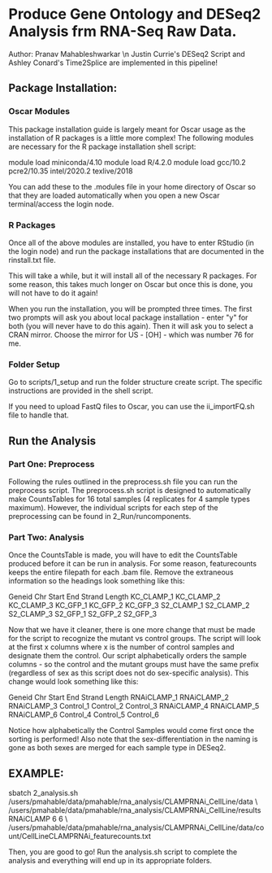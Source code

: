 # Produce Gene Ontology and DESeq2 Analysis frm RNA-Seq Raw Data.

Author: Pranav Mahableshwarkar \n
Justin Currie's DESeq2 Script and Ashley Conard's Time2Splice are implemented in this pipeline!

## Package Installation:
### Oscar Modules
This package installation guide is largely meant for Oscar usage as the installation of R packages is a little
more complex! The following modules are necessary for the R package installation shell script:

module load miniconda/4.10
module load R/4.2.0
module load gcc/10.2 pcre2/10.35 intel/2020.2 texlive/2018

You can add these to the .modules file in your home directory of Oscar so that they are loaded automatically
when you open a new Oscar terminal/access the login node. 

### R Packages
Once all of the above modules are installed, you have to enter RStudio (in the login node) and run the package
installations that are documented in the rinstall.txt file. 

This will take a while, but it will install all of the necessary R packages. For some reason, this takes much longer on Oscar but once this is done, you will not have to do it again!

When you run the installation, you will be prompted three times. The first two prompts will ask you about local package installation - enter "y" for both (you will never have to do this again). Then it will ask you to select a CRAN mirror. Choose the mirror for US - [OH] - which was number 76 for me.

### Folder Setup
Go to scripts/1_setup and run the folder structure create script. The specific instructions are provided in the shell script. 

If you need to upload FastQ files to Oscar, you can use the ii_importFQ.sh file to handle that. 

## Run the Analysis
### Part One: Preprocess
Following the rules outlined in the preprocess.sh file you can run the preprocess script. The preprocess.sh script is designed to automatically make CountsTables for 16 total samples (4 replicates for 4 sample types maximum). However, the individual scripts for each step of the preprocessing can be found in 
2_Run/runcomponents. 

### Part Two: Analysis
Once the CountsTable is made, you will have to edit the CountsTable produced before it can be run in analysis. 
For some reason, featurecounts keeps the entire filepath for each .bam file. Remove the extraneous information so the headings look something like this:

Geneid	Chr	Start	End	Strand	Length  KC_CLAMP_1  KC_CLAMP_2	KC_CLAMP_3	KC_GFP_1    KC_GFP_2	KC_GFP_3	S2_CLAMP_1	S2_CLAMP_2	S2_CLAMP_3	S2_GFP_1	S2_GFP_2	S2_GFP_3

Now that we have it cleaner, there is one more change that must be made for the script to recognize the mutant vs control groups. The script will look at the first x columns where x is the number of control samples and designate them the control. Our script alphabetically orders the sample columns - so the control and the mutant groups must have the same prefix (regardless of sex as this script does not do sex-specific analysis).
This change would look something like this:

Geneid  Chr Start   End Strand  Length  RNAiCLAMP_1  RNAiCLAMP_2   RNAiCLAMP_3  Control_1    Control_2   Control_3     RNAiCLAMP_4   RNAiCLAMP_5    RNAiCLAMP_6  Control_4   Control_5   Control_6

Notice how alphabetically the Control Samples would come first once the sorting is performed! Also note that
the sex-differentiation in the naming is gone as both sexes are merged for each sample type in DESeq2.

## EXAMPLE:
sbatch 2_analysis.sh /users/pmahable/data/pmahable/rna_analysis/CLAMPRNAi_CellLine/data
\ /users/pmahable/data/pmahable/rna_analysis/CLAMPRNAi_CellLine/results RNAiCLAMP 6 6 
\ /users/pmahable/data/pmahable/rna_analysis/CLAMPRNAi_CellLine/data/count/CellLineCLAMPRNAi_featurecounts.txt

Then, you are good to go! Run the analysis.sh script to complete the analysis and everything will end up in its appropriate folders. 


